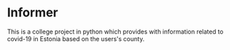 # Informer
This is a college project in python which provides with information related to covid-19 in Estonia based on the users's county.
